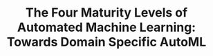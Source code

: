 ---
title: 'The Four Maturity Levels of Automated Machine Learning: Towards Domain Specific AutoML' 
acronym: 4LAML
type: GL
webpage: 'https://medium.com/@Zelros/the-four-maturity-levels-of-automated-machine-learning-towards-domain-specific-automl-d6e6cfdbbcf1' 
---